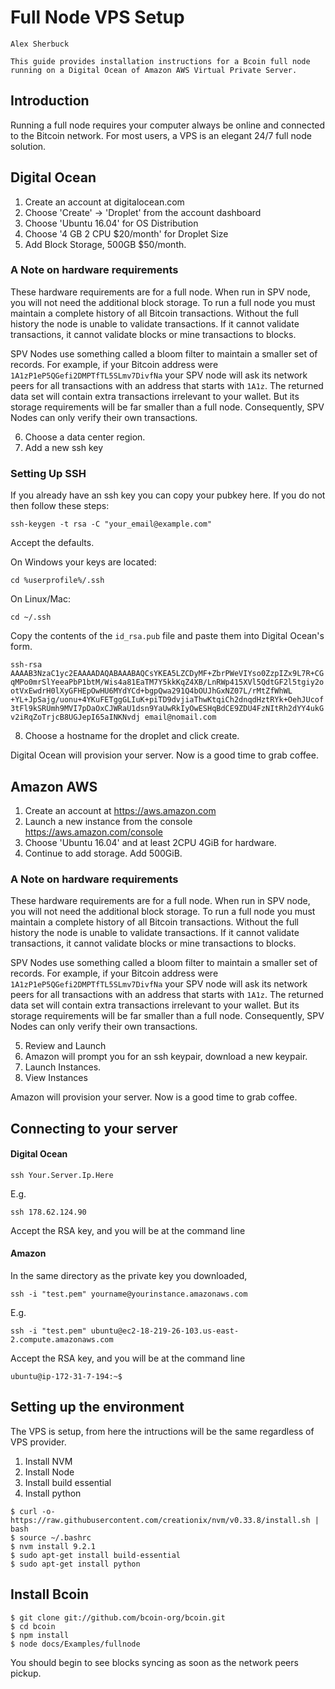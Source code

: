 # Full Node VPS Setup

```post-author
Alex Sherbuck
```

```post-description
This guide provides installation instructions for a Bcoin full node running on a Digital Ocean of Amazon AWS Virtual Private Server.
```

## Introduction

Running a full node requires your computer always be online and connected to the Bitcoin network. For most users, a VPS is an elegant 24/7 full node solution.

## Digital Ocean

1. Create an account at digitalocean.com
2. Choose 'Create' -> 'Droplet' from the account dashboard
3. Choose 'Ubuntu 16.04' for OS Distribution
4. Choose '4 GB 2 CPU $20/month' for Droplet Size
5. Add Block Storage, 500GB $50/month.

### A Note on hardware requirements
These hardware requirements are for a full node. When run in SPV node, you will not need the additional block storage. To run a full node you must maintain a complete history of all Bitcoin transactions. Without the full history the node is unable to validate transactions. If it cannot validate transactions, it cannot validate blocks or mine transactions to blocks.

SPV Nodes use something called a bloom filter to maintain a smaller set of records. For example, if your Bitcoin address were `1A1zP1eP5QGefi2DMPTfTL5SLmv7DivfNa` your SPV node will ask its network peers for all transactions with an address that starts with `1A1z`. The returned data set will contain extra transactions irrelevant to your wallet. But its storage requirements will be far smaller than a full node. Consequently, SPV Nodes can only verify their own transactions.

6. Choose a data center region.
7. Add a new ssh key

### Setting Up SSH
If you already have an ssh key you can copy your pubkey here. If you do not then follow these steps:

`ssh-keygen -t rsa -C "your_email@example.com"`

Accept the defaults.

On Windows your keys are located:

`cd %userprofile%/.ssh`

On Linux/Mac:

`cd ~/.ssh`

Copy the contents of the `id_rsa.pub` file and paste them into Digital Ocean's form.

`ssh-rsa AAAAB3NzaC1yc2EAAAADAQABAAABAQCsYKEA5LZCDyMF+ZbrPWeVIYso0ZzpIZx9L7R+CGqMPo0mrSlYeeaPbP1btM/Wis4a81EaTM7Y5kkKqZ4XB/LnRWp415XVl5QdtGF2l5tgiy2ootVxEwdrH0lXyGFHEpOwHU6MYdYCd+bgpQwa291Q4bOUJhGxNZ07L/rMtZfWhWL
+YL+JpSajg/uonu+4YKuFETggGLIuK+piTD9dvjiaThwKtqiCh2dnqdHztRYk+OehJUcof3tFl9kSRUmh9MVI7pDaOxCJWRaU1dsn9YaUwRkIyOwESHqBdCE9ZDU4FzNItRh2dYY4ukGv2iRqZoTrjcB8UGJepI65aINKNvdj email@nomail.com`

8. Choose a hostname for the droplet and click create.

Digital Ocean will provision your server. Now is a good time to grab coffee.


## Amazon AWS

1. Create an account at https://aws.amazon.com
2. Launch a new instance from the console https://aws.amazon.com/console
3. Choose 'Ubuntu 16.04' and at least 2CPU 4GiB for hardware.
4. Continue to add storage. Add 500GiB.

### A Note on hardware requirements
These hardware requirements are for a full node. When run in SPV node, you will not need the additional block storage. To run a full node you must maintain a complete history of all Bitcoin transactions. Without the full history the node is unable to validate transactions. If it cannot validate transactions, it cannot validate blocks or mine transactions to blocks.

SPV Nodes use something called a bloom filter to maintain a smaller set of records. For example, if your Bitcoin address were `1A1zP1eP5QGefi2DMPTfTL5SLmv7DivfNa` your SPV node will ask its network peers for all transactions with an address that starts with `1A1z`. The returned data set will contain extra transactions irrelevant to your wallet. But its storage requirements will be far smaller than a full node. Consequently, SPV Nodes can only verify their own transactions.

5. Review and Launch
6. Amazon will prompt you for an ssh keypair, download a new keypair.
7. Launch Instances.
8. View Instances

Amazon will provision your server. Now is a good time to grab coffee.


## Connecting to your server

#### Digital Ocean

`ssh Your.Server.Ip.Here`

E.g.

`ssh 178.62.124.90`

Accept the RSA key, and you will be at the command line


#### Amazon

In the same directory as the private key you downloaded,

```chmod 400 test.pem
ssh -i "test.pem" yourname@yourinstance.amazonaws.com
```

E.g.

`ssh -i "test.pem" ubuntu@ec2-18-219-26-103.us-east-2.compute.amazonaws.com`

Accept the RSA key, and you will be at the command line

`ubuntu@ip-172-31-7-194:~$ `

## Setting up the environment
The VPS is setup, from here the intructions will be the same regardless of VPS provider.

1. Install NVM
2. Install Node
4. Install build essential
5. Install python

```
$ curl -o- https://raw.githubusercontent.com/creationix/nvm/v0.33.8/install.sh | bash
$ source ~/.bashrc
$ nvm install 9.2.1
$ sudo apt-get install build-essential
$ sudo apt-get install python
```
## Install Bcoin

```
$ git clone git://github.com/bcoin-org/bcoin.git
$ cd bcoin
$ npm install
$ node docs/Examples/fullnode
```

You should begin to see blocks syncing as soon as the network peers pickup.
